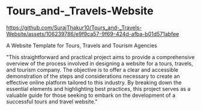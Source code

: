 # Tours_and-_Travels-Website

https://github.com/SurajThakur10/Tours_and-_Travels-Website/assets/106239786/e9f9ca57-9f69-424d-afba-b01d571abfee

A Website Template for Tours, Travels and Tourism Agencies

"This straightforward and practical project aims to provide a comprehensive overview of the process involved in designing a website for a tours, travels, and tourism company. The objective is to offer a clear and accessible demonstration of the steps and considerations necessary to create an effective online platform tailored to this industry. By breaking down the essential elements and highlighting best practices, this project serves as a valuable guide for those seeking to embark on the development of a successful tours and travel website."

